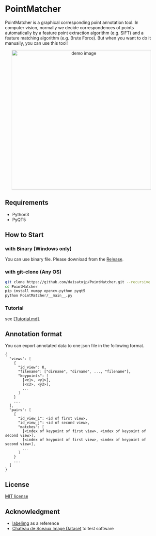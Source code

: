 # PointMatcher

 PointMatcher is a graphical corresponding point annotation tool. In computer vision, normally we decide correspondences of points automatically by a feature point extraction algorithm (e.g. SIFT) and a feature matching algorithm (e.g. Brute Force). But when you want to do it manually, you can use this tool!

<p align="center"><img src="demo/main_window.jpg" alt="demo image" width="460"></img></p>

## Requirements

* Python3
* PyQT5

## How to Start

### with Binary (Windows only)

You can use binary file. Please download from the [Release](https://github.com/daisatojp/PointMatcher/releases).

### with git-clone (Any OS)

```bash
git clone https://github.com/daisatojp/PointMatcher.git --recursive
cd PointMatcher
pip install numpy opencv-python pyqt5
python PointMatcher/__main__.py
```

### Tutorial

see [[Tutorial.md](Tutorial.md)].

## Annotation format

You can export annotated data to one json file in the following format.

```text
{
  "views": [
    {
      "id_view": 0,
      "filename": ["dirname", "dirname", ..., "filename"],
      "keypoints": [
        [<x1>, <y1>],
        [<x2>, <y2>],
        ...
      ]
    }
    ...
  ],
  "pairs": [
    {
      "id_view_i": <id of first view>,
      "id_view_j": <id of second view>,
      "matches": [
        [<index of keypoint of first view>, <index of keypoint of second view>],
        [<index of keypoint of first view>, <index of keypoint of second view>],
        ...
      ]
    }
    ...
  ]
}
```

## License

[MIT license](https://github.com/daisatojp/PointMatcher/blob/master/LICENSE)

## Acknowledgment

* [labelimg](https://github.com/tzutalin/labelImg) as a reference
* [Chateau de Sceaux Image Dataset](https://github.com/openMVG/ImageDataset_SceauxCastle) to test software
